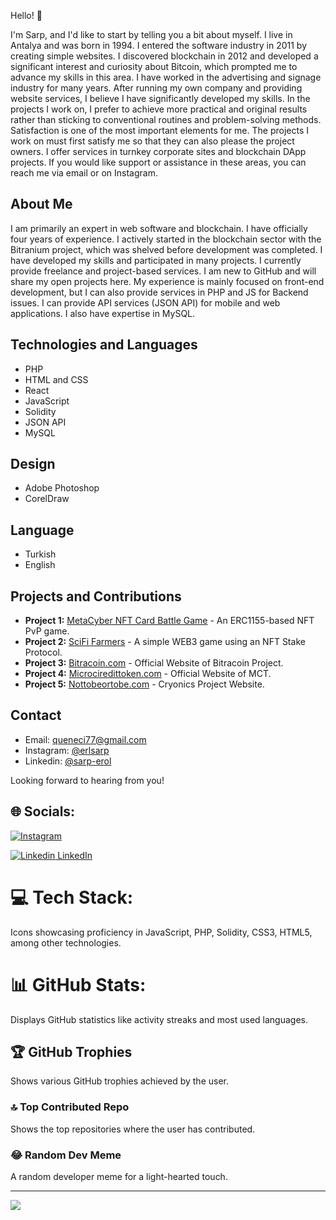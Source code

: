Hello! 👋

I'm Sarp, and I'd like to start by telling you a bit about myself. I live in Antalya and was born in 1994. I entered the software industry in 2011 by creating simple websites. I discovered blockchain in 2012 and developed a significant interest and curiosity about Bitcoin, which prompted me to advance my skills in this area. I have worked in the advertising and signage industry for many years. After running my own company and providing website services, I believe I have significantly developed my skills. In the projects I work on, I prefer to achieve more practical and original results rather than sticking to conventional routines and problem-solving methods. Satisfaction is one of the most important elements for me. The projects I work on must first satisfy me so that they can also please the project owners. I offer services in turnkey corporate sites and blockchain DApp projects. If you would like support or assistance in these areas, you can reach me via email or on Instagram.

## About Me
I am primarily an expert in web software and blockchain. I have officially four years of experience. I actively started in the blockchain sector with the Bitranium project, which was shelved before development was completed. I have developed my skills and participated in many projects. I currently provide freelance and project-based services. I am new to GitHub and will share my open projects here. My experience is mainly focused on front-end development, but I can also provide services in PHP and JS for Backend issues. I can provide API services (JSON API) for mobile and web applications. I also have expertise in MySQL.

## Technologies and Languages
- PHP
- HTML and CSS
- React
- JavaScript
- Solidity
- JSON API
- MySQL

## Design
- Adobe Photoshop
- CorelDraw

## Language
- Turkish
- English

## Projects and Contributions
- **Project 1:** [MetaCyber NFT Card Battle Game](https://github.com/sarp07/NewNFT-CardGame) - An ERC1155-based NFT PvP game.
- **Project 2:** [SciFi Farmers](https://github.com/sarp07/FarmerGame) - A simple WEB3 game using an NFT Stake Protocol.
- **Project 3:** [Bitracoin.com](https://github.com/BITRATECH/Bitracoin.com) - Official Website of Bitracoin Project.
- **Project 4:** [Microciredittoken.com](https://microcredittoken.com) - Official Website of MCT.
- **Project 5:** [Nottobeortobe.com](https://nottobeortobe.com) - Cryonics Project Website.

## Contact
- Email: [queneci77@gmail.com](mailto:queneci77@gmail.com)
- Instagram: [@erlsarp](https://www.instagram.com/erlsarp/)
- Linkedin: [@sarp-erol](https://www.linkedin.com/in/sarp-erol)

Looking forward to hearing from you!


## 🌐 Socials:
[![Instagram](https://img.shields.io/badge/Instagram-%23E4405F.svg?logo=Instagram&logoColor=white)](https://instagram.com/erlsarp) 

[![Linkedin](https://i.stack.imgur.com/gVE0j.png) LinkedIn](https://www.linkedin.com/in/sarp-erol) 

# 💻 Tech Stack:
Icons showcasing proficiency in JavaScript, PHP, Solidity, CSS3, HTML5, among other technologies.

# 📊 GitHub Stats:
Displays GitHub statistics like activity streaks and most used languages.

## 🏆 GitHub Trophies
Shows various GitHub trophies achieved by the user.

### 🔝 Top Contributed Repo
Shows the top repositories where the user has contributed.

### 😂 Random Dev Meme
A random developer meme for a light-hearted touch.

---
[![](https://visitcount.itsvg.in/api?id=sarp07&icon=0&color=0)](https://visitcount.itsvg.in)

<!-- Proudly created with GPRM ( https://gprm.itsvg.in ) -->




